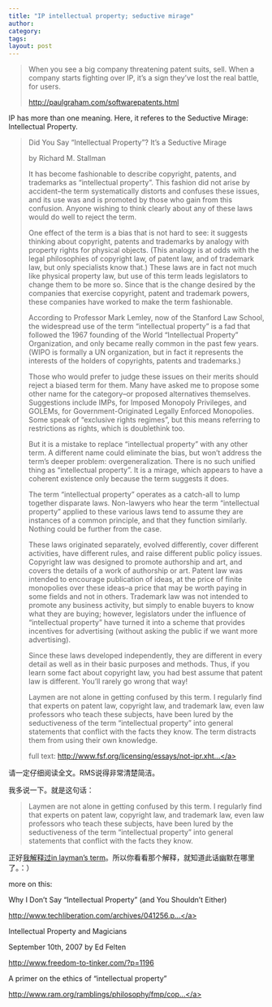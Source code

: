 ```yaml
---
title: "IP intellectual property; seductive mirage"
author:
category: 
tags: 
layout: post
---
```

<blockquote>

When you see a big company threatening patent suits, sell. When a company starts fighting over IP, it’s a sign they’ve lost the real battle, for users.

<a href="http://paulgraham.com/softwarepatents.html">http://paulgraham.com/softwarepatents.html</a>

</blockquote>

IP has more than one meaning. Here, it referes to the Seductive Mirage: Intellectual Property.

<blockquote>

Did You Say “Intellectual Property”? It’s a Seductive Mirage

by Richard M. Stallman



It has become fashionable to describe copyright, patents, and trademarks as “intellectual property”. This fashion did not arise by accident–the term systematically distorts and confuses these issues, and its use was and is promoted by those who gain from this confusion. Anyone wishing to think clearly about any of these laws would do well to reject the term.



One effect of the term is a bias that is not hard to see: it suggests thinking about copyright, patents and trademarks by analogy with property rights for physical objects. (This analogy is at odds with the legal philosophies of copyright law, of patent law, and of trademark law, but only specialists know that.) These laws are in fact not much like physical property law, but use of this term leads legislators to change them to be more so. Since that is the change desired by the companies that exercise copyright, patent and trademark powers, these companies have worked to make the term fashionable.



According to Professor Mark Lemley, now of the Stanford Law School, the widespread use of the term “intellectual property” is a fad that followed the 1967 founding of the World “Intellectual Property” Organization, and only became really common in the past few years. (WIPO is formally a UN organization, but in fact it represents the interests of the holders of copyrights, patents and trademarks.)



Those who would prefer to judge these issues on their merits should reject a biased term for them. Many have asked me to propose some other name for the category–or proposed alternatives themselves. Suggestions include IMPs, for Imposed Monopoly Privileges, and GOLEMs, for Government-Originated Legally Enforced Monopolies. Some speak of “exclusive rights regimes”, but this means referring to restrictions as rights, which is doublethink too.



But it is a mistake to replace “intellectual property” with any other term. A different name could eliminate the bias, but won’t address the term’s deeper problem: overgeneralization. There is no such unified thing as “intellectual property”. It is a mirage, which appears to have a coherent existence only because the term suggests it does.



The term “intellectual property” operates as a catch-all to lump together disparate laws. Non-lawyers who hear the term “intellectual property” applied to these various laws tend to assume they are instances of a common principle, and that they function similarly. Nothing could be further from the case.



These laws originated separately, evolved differently, cover different activities, have different rules, and raise different public policy issues. Copyright law was designed to promote authorship and art, and covers the details of a work of authorship or art. Patent law was intended to encourage publication of ideas, at the price of finite monopolies over these ideas–a price that may be worth paying in some fields and not in others. Trademark law was not intended to promote any business activity, but simply to enable buyers to know what they are buying; however, legislators under the influence of “intellectual property” have turned it into a scheme that provides incentives for advertising (without asking the public if we want more advertising).



Since these laws developed independently, they are different in every detail as well as in their basic purposes and methods. Thus, if you learn some fact about copyright law, you had best assume that patent law is different. You’ll rarely go wrong that way!



Laymen are not alone in getting confused by this term. I regularly find that experts on patent law, copyright law, and trademark law, even law professors who teach these subjects, have been lured by the seductiveness of the term “intellectual property” into general statements that conflict with the facts they know. The term distracts them from using their own knowledge.



full text: <a href="http://www.fsf.org/licensing/essays/not-ipr.xhtml">http://www.fsf.org/licensing/essays/not-ipr.xht...</a>

</blockquote>

请一定仔细阅读全文。RMS说得非常清楚简洁。

我多说一下。就是这句话：

<blockquote>

Laymen are not alone in getting confused by this term. I regularly find that experts on patent law, copyright law, and trademark law, even law professors who teach these subjects, have been lured by the seductiveness of the term “intellectual property” into general statements that conflict with the facts they know.

</blockquote>

正好<a href="http://pengyou.rijiben.org/node/1368">我解释过in layman’s term</a>。所以你看看那个解释，就知道此话幽默在哪里了。：）

more on this:

Why I Don’t Say “Intellectual Property” (and You Shouldn’t Either)

<a href="http://www.techliberation.com/archives/041256.php">http://www.techliberation.com/archives/041256.p...</a>

Intellectual Property and Magicians

September 10th, 2007 by Ed Felten

<a href="http://www.freedom-to-tinker.com/?p=1196">http://www.freedom-to-tinker.com/?p=1196</a>

A primer on the ethics of “intellectual property”

<a href="http://www.ram.org/ramblings/philosophy/fmp/copying_primer.html">http://www.ram.org/ramblings/philosophy/fmp/cop...</a>

